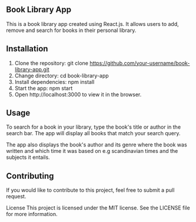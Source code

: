 ## Book Library App
This is a book library app created using React.js. It allows users to add, remove and search for books in their personal library.

## Installation
1. Clone the repository: git clone https://github.com/your-username/book-library-app.git
2. Change directory: cd book-library-app
3. Install dependencies: npm install
4. Start the app: npm start
5. Open http://localhost:3000 to view it in the browser.
## Usage

To search for a book in your library, type the book's title or author in the search bar. The app will display all books that match your search query.

The app also displays the book's author and its genre where the book was written and which time it was based on e.g scandinavian times and the subjects it entails.

## Contributing
If you would like to contribute to this project, feel free to submit a pull request.

License
This project is licensed under the MIT license. See the LICENSE file for more information.